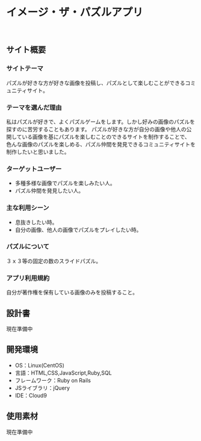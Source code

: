 # イメージ・ザ・パズルアプリ
​
## サイト概要

### サイトテーマ
パズルが好きな方が好きな画像を投稿し、パズルとして楽しむことができるコミュニティサイト。

### テーマを選んだ理由
私はパズルが好きで、よくパズルゲームをします。しかし好みの画像のパズルを探すのに苦労することもあります。
パズルが好きな方が自分の画像や他人の公開している画像を基にパズルを楽しむことのできるサイトを制作することで、
色んな画像のパズルを楽しめる、パズル仲間を発見できるコミュニティサイトを制作したいと思いました。

### ターゲットユーザー
- 多種多様な画像でパズルを楽しみたい人。
- パズル仲間を発見したい人。
​
### 主な利用シーン
- 息抜きしたい時。
- 自分の画像、他人の画像でパズルをプレイしたい時。

### パズルについて
３ｘ３等の固定の数のスライドパズル。

### アプリ利用規約
自分が著作権を保有している画像のみを投稿すること。
​
## 設計書
現在準備中
​
## 開発環境
- OS：Linux(CentOS)
- 言語：HTML,CSS,JavaScript,Ruby,SQL
- フレームワーク：Ruby on Rails
- JSライブラリ：jQuery
- IDE：Cloud9
​
## 使用素材
現在準備中
